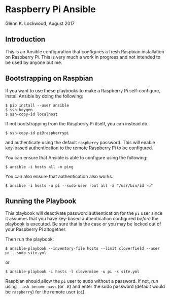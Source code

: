 # Raspberry Pi Ansible

Glenn K. Lockwood, August 2017

## Introduction

This is an Ansible configuration that configures a fresh Raspbian installation
on Raspberry Pi.  This is very much a work in progress and not intended to be
used by anyone but me.

## Bootstrapping on Raspbian

If you want to use these playbooks to make a Raspberry Pi self-configure,
install Ansible by doing the following:

    $ pip install --user ansible
    $ ssh-keygen
    $ ssh-copy-id localhost

If not bootstrapping from the Raspberry Pi itself, you can instead do

    $ ssh-copy-id pi@raspberrypi

and authenticate using the default `raspberry` password.  This will enable
key-based authentication to the remote Raspberry Pi to be configured.

You can ensure that Ansible is able to configure using the following:

    $ ansible -i hosts all -m ping

You can also ensure that authentication also works.

    $ ansible -i hosts -u pi --sudo-user root all -a "/usr/bin/id -u"

## Running the Playbook

This playbook will deactivate password authentication for the `pi` user since
it assumes that you have key-based authentication configured _before_ the
playbook is executed.  Be sure that is the case or you may be locked out of
your Raspberry Pi altogether.

Then run the playbook:

    $ ansible-playbook --inventory-file hosts --limit cloverfield --user pi --sudo site.yml

or

    $ ansible-playbook -i hosts -l clovermine -u pi -s site.yml

Raspbian should allow the `pi` user to sudo without a password.  If not, run
using `--ask-become-pass` (or `-K`) and enter the sudo password (default would
be `raspberry`) for the remote user (`pi`).
